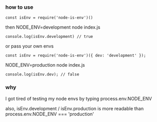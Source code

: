 ### how to use
```
const isEnv = require('node-is-env')()
```
then NODE_ENV=development node index.js
```
console.log(isEnv.development) // true
```
or pass your own envs
```
const isEnv = require('node-is-env')({ dev: 'development' });
```
NODE_ENV=production node index.js
```
console.log(isEnv.dev); // false
```

### why
I got tired of testing my node envs by typing process.env.NODE_ENV

also, isEnv.development / isEnv.production is more readable than process.env.NODE_ENV === 'production'
